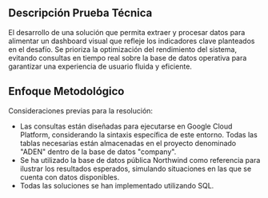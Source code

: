 ## Descripción Prueba Técnica
El desarrollo de una solución que permita extraer y procesar datos para alimentar un dashboard visual que refleje los indicadores clave planteados en el desafío. Se prioriza la optimización del rendimiento del sistema, evitando consultas en tiempo real sobre la base de datos operativa para garantizar una experiencia de usuario fluida y eficiente.

## Enfoque Metodológico
Consideraciones previas para la resolución:
- Las consultas están diseñadas para ejecutarse en Google Cloud Platform, considerando la sintaxis específica de este entorno. Todas las tablas necesarias están almacenadas en el proyecto denominado "ADEN" dentro de la base de datos "company".
- Se ha utilizado la base de datos pública Northwind como referencia para ilustrar los resultados esperados, simulando situaciones en las que se cuenta con datos disponibles.
- Todas las soluciones se han implementado utilizando SQL.
